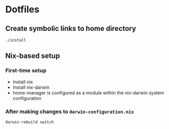# Dotfiles

## Create symbolic links to home directory

    ./install

## Nix-based setup

### First-time setup

* Install nix
* Install nix-darwin
* home-manager is configured as a module within the nix-darwin system configuration

### After making changes to `darwin-configuration.nix`

    darwin-rebuild switch
